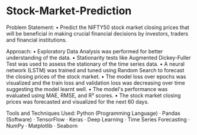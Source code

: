 # Stock-Market-Prediction

Problem Statement:
• Predict the NIFTY50 stock market closing prices that will be beneficial in making crucial financial decisions by investors, traders and financial institutions. 

Approach:
• Exploratory Data Analysis was performed for better understanding of the data.
• Stationarity tests like Augmented Dickey-Fuller Test was used to assess the stationary of the time series data.
• A neural network (LSTM) was trained and tuned using Random Search to forecast the closing prices of the stock market.
• The model loss over epochs was visualized and the train loss and validation loss was decreasing over time suggesting the model learnt well.
• The model's performance was evaluated using MAE, RMSE, and R² scores.
• The stock market closing prices was forecasted and visualized for the next 60 days.

Tools and Techniques Used: Python (Programming Language) · Pandas (Software) · TensorFlow · Keras · Deep Learning · Time Series Forecasting · NumPy · Matplotlib · Seaborn
